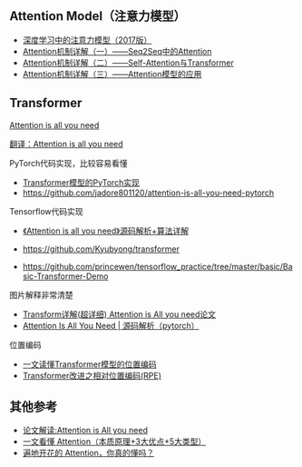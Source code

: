## Attention Model（注意力模型）

- [深度学习中的注意力模型（2017版）](https://zhuanlan.zhihu.com/p/37601161)
- [Attention机制详解（一）——Seq2Seq中的Attention](https://zhuanlan.zhihu.com/p/47063917)
- [Attention机制详解（二）——Self-Attention与Transformer](https://zhuanlan.zhihu.com/p/47282410)
- [Attention机制详解（三）——Attention模型的应用](https://zhuanlan.zhihu.com/p/47613793)

## Transformer

[Attention is all you need](https://arxiv.org/pdf/1706.03762.pdf)

[翻译：Attention is all you need](https://www.yiyibooks.cn/yiyibooks/Attention_Is_All_You_Need/index.html)

PyTorch代码实现，比较容易看懂

- [Transformer模型的PyTorch实现](https://luozhouyang.github.io/transformer/)
- https://github.com/jadore801120/attention-is-all-you-need-pytorch

Tensorflow代码实现

- [《Attention is all you need》源码解析+算法详解](https://blog.csdn.net/Urbanears/article/details/98662838)

- https://github.com/Kyubyong/transformer
- https://github.com/princewen/tensorflow_practice/tree/master/basic/Basic-Transformer-Demo

图片解释非常清楚

- [Transform详解(超详细) Attention is All you need论文](https://zhuanlan.zhihu.com/p/63191028)
- [Attention Is All You Need | 源码解析（pytorch）](https://zhuanlan.zhihu.com/p/126671976)

位置编码

- [一文读懂Transformer模型的位置编码](https://zhuanlan.zhihu.com/p/106644634)
- [Transformer改进之相对位置编码(RPE)](https://zhuanlan.zhihu.com/p/105001610)

## 其他参考

- [论文解读:Attention is All you need](https://zhuanlan.zhihu.com/p/46990010)
- [一文看懂 Attention（本质原理+3大优点+5大类型）](https://zhuanlan.zhihu.com/p/91839581)
- [遍地开花的 Attention，你真的懂吗？](https://zhuanlan.zhihu.com/p/77307258)


